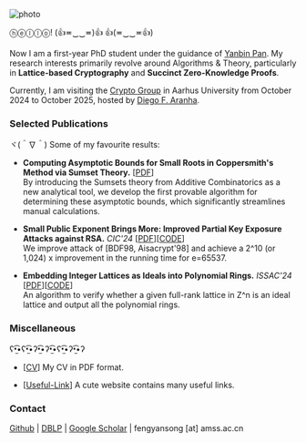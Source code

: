 ![photo](img/climbing.jpg#150 "shadow border right")

ⓗⓔⓛⓛⓞ! (👍≖‿‿≖)👍 👍(≖‿‿≖👍)

Now I am a first-year PhD student under the guidance of [Yanbin Pan](https://mmrc.iss.ac.cn/~yanbinpan/). My research interests primarily revolve around Algorithms \& Theory, particularly in **Lattice-based Cryptography** and **Succinct Zero-Knowledge Proofs**.

Currently, I am visiting the [Crypto Group](https://www.cs.au.dk/~orlandi/cryptogroup/) in Aarhus University from October 2024 to October 2025, hosted by [Diego F. Aranha](https://dfaranha.github.io/).

### Selected Publications

ヾ(＾∇＾) Some of my favourite results:

- **Computing Asymptotic Bounds for Small Roots in Coppersmith's Method via Sumset Theory.** [[PDF](https://eprint.iacr.org/2024/1330)]\
By introducing the Sumsets theory from Additive Combinatorics as a new analytical tool, we develop the first provable algorithm for determining these asymptotic bounds, which significantly streamlines manual calculations. 

- **Small Public Exponent Brings More: Improved Partial Key Exposure Attacks against RSA.** *CIC'24* [[PDF](https://eprint.iacr.org/2024/1329)][[CODE](https://github.com/fffmath/MSBsOfPrivateKeyAttack)]\
 We improve attack of [BDF98, Aisacrypt'98] and achieve a 2^10 (or 1,024) x improvement in the running time for e=65537.

- **Embedding Integer Lattices as Ideals into  Polynomial Rings.** *ISSAC'24* [[PDF](https://eprint.iacr.org/2024/1041)][[CODE](https://github.com/fffmath/IdentifyIdealLattice)]\
An algorithm to verify whether a given full-rank lattice in Z^n is an ideal lattice and output all the polynomial rings.

### Miscellaneous

ʕ•̫͡•ʕ•̫͡•ʔ•̫͡•ʔ•̫͡•ʕ•̫͡•ʔ•̫͡•ʔ

- [[CV](../pdf/mycv.pdf)] My CV in PDF format.

- [[Useful-Link](https://link.fffmath.com)] A cute website contains many useful links.

### Contact

[Github](https://github.com/fffmath) | [DBLP](https://dblp.org/pid/25/2643-1) | [Google Scholar](https://scholar.google.com/citations?user=mO_Dkx8AAAAJ) | fengyansong [at] amss.ac.cn